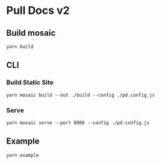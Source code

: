 # Pull Docs v2

## Build mosaic

`yarn build`

## CLI

### Build Static Site

`yarn mosaic build --out ./build --config ./pd.config.js`

### Serve

`yarn mosaic serve --port 8080 --config ./pd.config.js`

## Example

`yarn example`